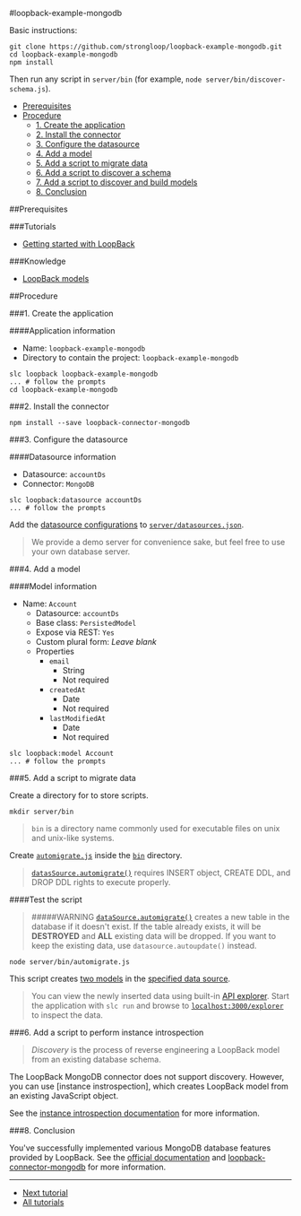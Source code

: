 #loopback-example-mongodb

Basic instructions:

```
git clone https://github.com/strongloop/loopback-example-mongodb.git
cd loopback-example-mongodb
npm install
```

Then run any script in `server/bin` (for example, `node server/bin/discover-schema.js`).

- [Prerequisites](#prerequisites)
- [Procedure](#procedure)
  - [1. Create the application](#1-create-the-application)
  - [2. Install the connector](#2-install-the-connector)
  - [3. Configure the datasource](#3-configure-the-datasource)
  - [4. Add a model](#4-add-a-model)
  - [5. Add a script to migrate data](#5-add-a-script-to-migrate-data)
  - [6. Add a script to discover a schema](#6-add-a-script-to-discover-a-schema)
  - [7. Add a script to discover and build models](#7-add-a-script-to-discover-and-build-models)
  - [8. Conclusion](#8-conclusion)

##Prerequisites

###Tutorials

- [Getting started with LoopBack](http://docs.strongloop.com/display/LB/Getting+started+with+LoopBack)

###Knowledge
- [LoopBack models](http://docs.strongloop.com/display/LB/Defining+models)

##Procedure

###1. Create the application

####Application information

- Name: `loopback-example-mongodb`
- Directory to contain the project: `loopback-example-mongodb`

```
slc loopback loopback-example-mongodb
... # follow the prompts
cd loopback-example-mongodb
```

###2. Install the connector

```
npm install --save loopback-connector-mongodb
```

###3. Configure the datasource

####Datasource information
- Datasource: `accountDs`
- Connector: `MongoDB`

```
slc loopback:datasource accountDs
... # follow the prompts
```

Add the [datasource configurations](/server/datasources.json#L9-L13) to
[`server/datasources.json`](/server/datasources.json).

> We provide a demo server for convenience sake, but feel free to use your own database server.

###4. Add a model

####Model information
- Name: `Account`
  - Datasource: `accountDs`
  - Base class: `PersistedModel`
  - Expose via REST: `Yes`
  - Custom plural form: *Leave blank*
  - Properties
    - `email`
      - String
      - Not required
    - `createdAt`
      - Date
      - Not required
    - `lastModifiedAt`
      - Date
      - Not required

```
slc loopback:model Account
... # follow the prompts
```

###5. Add a script to migrate data

Create a directory for to store scripts.

```
mkdir server/bin
```

> `bin` is a directory name commonly used for executable files on unix and unix-like systems.

Create [`automigrate.js`](/server/bin/automigrate.js) inside the
[`bin`](/server/bin) directory.

> [`datasSource.automigrate()`](/server/bin/automigrate.js) requires INSERT object, CREATE DDL, and DROP DDL rights to execute properly.

####Test the script

> #####WARNING
> [`dataSource.automigrate()`](/server/bin/automigrate.js#L18) creates a new table in the database if it doesn't exist. If the table already exists, it will be **DESTROYED** and **ALL** existing data will be dropped. If you want to keep the existing data, use `datasource.autoupdate()` instead.

```
node server/bin/automigrate.js
```

This script creates [two models](/server/bin/automigrate.js#L5-L14) in the
[specified data source](/server/bin/automigrate.js#L16).

> You can view the newly inserted data using built-in [API explorer](http://docs.strongloop.com/display/LB/Use+API+Explorer). Start the application with `slc run` and browse to [`localhost:3000/explorer`][explorer] to inspect the data.

###6. Add a script to perform instance introspection

> *Discovery* is the process of reverse engineering a LoopBack model from an existing database schema.

The LoopBack MongoDB connector does not support discovery. However, you can use
[instance instrospection], which creates LoopBack model from an existing
JavaScript object.

See the [instance introspection documentation](http://docs.strongloop.com/display/LB/Creating+models+from+unstructured+data) for more information.

###8. Conclusion

You've successfully implemented various MongoDB database features provided by
LoopBack. See the [official documentation](http://docs.strongloop.com/display/LB/Defining+models) and [loopback-connector-mongodb](https://github.com/strongloop/loopback-connector-mongodb)
for more information.

---

- [Next tutorial][next-tutorial]
- [All tutorials][all-tutorials]

[all-tutorials]: https://github.com/strongloop/loopback-example
[explorer]: http://localhost:3000/explorer
[localhost]: http://localhost:3000
[next-tutorial]: https://github.com/strongloop/loopback-example-model-relations
